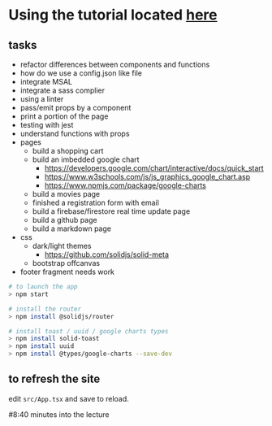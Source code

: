 # Using the tutorial located [here](https://www.youtube.com/watch?v=pFEZLQ6DOf0)

## tasks
- refactor differences between components and functions
- how do we use a config.json like file
- integrate MSAL
- integrate a sass complier
- using a linter
- pass/emit props by a component
- print a portion of the page
- testing with jest
- understand functions with props
- pages
  - build a shopping cart
  - build an imbedded google chart 
    - https://developers.google.com/chart/interactive/docs/quick_start
    - https://www.w3schools.com/js/js_graphics_google_chart.asp
    - https://www.npmjs.com/package/google-charts
  - build a movies page
  - finished a registration form with email
  - build a firebase/firestore real time update page
  - build a github page
  - build a markdown page
- css
  - dark/light themes
    - https://github.com/solidjs/solid-meta
  - bootstrap offcanvas
- footer fragment needs work

```bash
# to launch the app
> npm start
```

```bash
# install the router
> npm install @solidjs/router
```

```bash
# install toast / uuid / google charts types
> npm install solid-toast
> npm install uuid
> npm install @types/google-charts --save-dev
```

## to refresh the site
edit <code>src/App.tsx</code> and save to reload.

#8:40 minutes into the lecture
